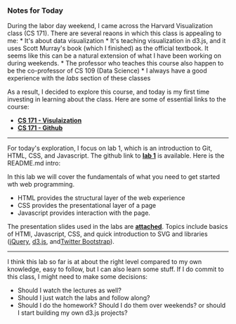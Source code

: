 ### Notes for Today

During the labor day weekend, I came across the Harvard Visualization class (CS 171). There are several reaons in which this class is appealing to me:
	* It's about data visualization
	* It's teaching visualization in d3.js, and it uses Scott Murray's book (which I finished) as the official textbook. It seems like this can be a natural extension of what I have been working on during weekends.
	* The professor who teaches this course also happen to be the co-professor of CS 109 (Data Science)
	* I always have a good experience with the _labs_ section of these classes

As a result, I decided to explore this course, and today is my first time investing in learning about the class. Here are some of essential links to the course:

* [**CS 171 - Visulaization**](http://www.cs171.org/#!index.md)
* [**CS 171 - Github**](https://github.com/CS171/repositories)

---

For today's exploration, I focus on lab 1, which is an introduction to Git, HTML, CSS, and Javascript. The github link to [**lab 1**](https://github.com/CS171/lab1) is available. Here is the README.md intro:

In this lab we will cover the fundamentals of what you need to get started wth web programming. 
  - HTML provides the structural layer of the web experience
  - CSS provides the presentational layer of a page
  - Javascript provides interaction with the page.

The presentation slides used in the labs are [**attached**](https://github.com/CS171/lab1/blob/master/Lab1.pdf). Topics include basics of HTMl, Javascript, CSS, and quick introduction to SVG and libraries ([jQuery], [d3.js], and[Twitter Bootstrap]). 

---
I think this lab so far is at about the right level compared to my own knowledge, easy to follow, but I can also learn some stuff. If I do commit to this class, I might need to make some decisions:

* Should I watch the lectures as well?
* Should I just watch the labs and follow along?
* Should I do the homework? Should I do them over weekends? or should I start building my own d3.js projects?







[d3.js]:http://d3js.org/
[Twitter Bootstrap]:http://twitter.github.com/bootstrap/
[jQuery]:http://jquery.com
[Google Chrome]:https://www.google.com/chrome